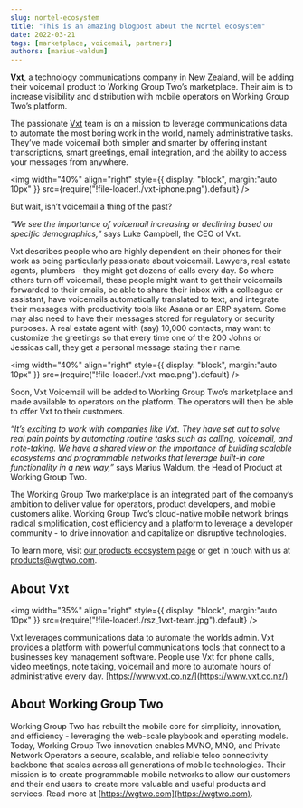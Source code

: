 ```yaml
---
slug: nortel-ecosystem
title: "This is an amazing blogpost about the Nortel ecosystem"
date: 2022-03-21
tags: [marketplace, voicemail, partners]
authors: [marius-waldum]
---
```


**Vxt**, a technology communications company in New Zealand, will be adding their voicemail product to Working Group Two’s marketplace. Their aim is to increase visibility and distribution with mobile operators on Working Group Two’s platform.

<!--truncate-->

The passionate [Vxt](https://www.vxt.co.nz/) team is on a mission to leverage communications data to automate the most boring work in the world, namely administrative tasks. They’ve made voicemail both simpler and smarter by offering instant transcriptions, smart greetings, email integration, and the ability to access your messages from anywhere.

<img
  width="40%"
  align="right"
  style={{
    display: "block",
    margin:"auto 10px"
  }}
  src={require("!file-loader!./vxt-iphone.png").default}
/>

But wait, isn’t voicemail a thing of the past?

_"We see the importance of voicemail increasing or declining based on specific demographics,”_ says Luke Campbell, the CEO of Vxt.

Vxt describes people who are highly dependent on their phones for their work as being particularly passionate about voicemail. Lawyers, real estate agents, plumbers - they might get dozens of calls every day. So where others turn off voicemail, these people might want to get their voicemails forwarded to their emails, be able to share their inbox with a colleague or assistant, have voicemails automatically translated to text, and integrate their messages with productivity tools like Asana or an ERP system. Some may also need to have their messages stored for regulatory or security purposes. A real estate agent with (say) 10,000 contacts, may want to customize the greetings so that every time one of the 200 Johns or Jessicas call, they get a personal message stating their name.


<img
  width="40%"
  align="right"
  style={{
    display: "block",
    margin:"auto 10px"
  }}
  src={require("!file-loader!./vxt-mac.png").default}
/>

Soon, Vxt Voicemail will be added to Working Group Two’s marketplace and made available to operators on the platform. The operators will then be able to offer Vxt to their customers.

_“It’s exciting to work with companies like Vxt. They have set out to solve real pain points by automating routine tasks such as calling, voicemail, and note-taking. We have a shared view on the importance of building scalable ecosystems and programmable networks that leverage built-in core functionality in a new way,”_ says Marius Waldum, the Head of Product at Working Group Two.

The Working Group Two marketplace is an integrated part of the company’s ambition to deliver value for operators, product developers, and mobile customers alike. Working Group Two’s cloud-native mobile network brings radical simplification, cost efficiency and a platform to leverage a developer community - to drive innovation and capitalize on disruptive technologies.

To learn more, visit [our products ecosystem page](https://www.wgtwo.com/product-ecosystem/) or get in touch with us at [products@wgtwo.com](mailto:products@wgtwo.com).

## About Vxt

<img
  width="35%"
  align="right"
  style={{
    display: "block",
    margin:"auto 10px"
  }}
  src={require("!file-loader!./rsz_1vxt-team.jpg").default}
/>

Vxt leverages communications data to automate the worlds admin. Vxt provides a platform with powerful communications tools that connect to a businesses key management software. People use Vxt for phone calls, video meetings, note taking, voicemail and more to automate hours of administrative every day. [https://www.vxt.co.nz/](https://www.vxt.co.nz/)

## About Working Group Two​
Working Group Two has rebuilt the mobile core for simplicity, innovation, and efficiency - leveraging the web-scale playbook and operating models. Today, Working Group Two innovation enables MVNO, MNO, and Private Network Operators a secure, scalable, and reliable telco connectivity backbone that scales across all generations of mobile technologies. Their mission is to create programmable mobile networks to allow our customers and their end users to create more valuable and useful products and services. Read more at [https://wgtwo.com](https://wgtwo.com).
